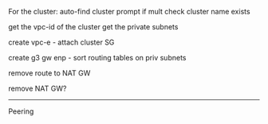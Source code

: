For the cluster:
auto-find cluster
prompt if mult
check cluster name exists


get the vpc-id of the cluster
get the private subnets


create vpc-e - attach cluster SG


create g3 gw enp - sort routing tables on priv subnets

remove route to NAT GW

remove NAT GW?


------

Peering


